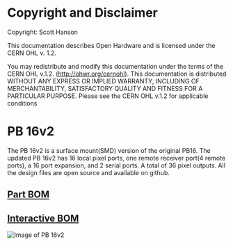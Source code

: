 # Copyright and Disclaimer
Copyright: Scott Hanson

This documentation describes Open Hardware and is licensed under the CERN OHL v. 1.2.

You may redistribute and modify this documentation under the terms of the CERN OHL v.1.2. (http://ohwr.org/cernohl). This documentation is distributed WITHOUT ANY EXPRESS OR IMPLIED WARRANTY, INCLUDING OF MERCHANTABILITY, SATISFACTORY QUALITY AND FITNESS FOR A PARTICULAR PURPOSE. Please see the CERN OHL v.1.2 for applicable conditions

# PB 16v2

The PB 16v2 is a surface mount(SMD) version of the original PB16. The updated PB 16v2 has 16 local pixel ports, one remote receiver port(4 remote ports), a 16 port expansion, and 2 serial ports. A total of 36 pixel outputs. All the design files are open source and available on github.

## [Part BOM](https://github.com/computergeek1507/PB_16/raw/master/PB_16v2_SMD/PB_16_BOM.ods)

## [Interactive BOM](https://computergeek1507.github.io/PB_16/PB_16v2_SMD/bom/ibom)

![Image of PB 16v2](https://github.com/computergeek1507/PB_16/raw/master/PB_16v2_SMD/PB_16.png)



